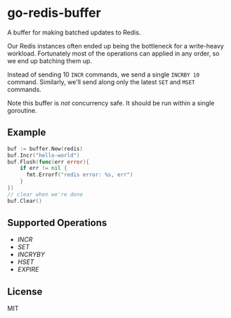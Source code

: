# go-redis-buffer

A buffer for making batched updates to Redis.

Our Redis instances often ended up being the bottleneck for a write-heavy
workload. Fortunately most of the operations can applied in any order, so we
end up batching them up.

Instead of sending 10 `INCR` commands, we send a single `INCRBY 10` command.
Similarly, we'll send along only the latest `SET` and `MSET` commands.

Note this buffer is *not* concurrency safe. It should be run within a single
goroutine.

## Example

```go
buf := buffer.New(redis)
buf.Incr("hello-world")
buf.Flush(func(err error){
    if err != nil {
      fmt.Errorf("redis error: %s, err")
    }
})
// clear when we're done
buf.Clear()
```

## Supported Operations

 - *INCR*
 - *SET*
 - *INCRYBY*
 - *HSET*
 - *EXPIRE*

## License

MIT
